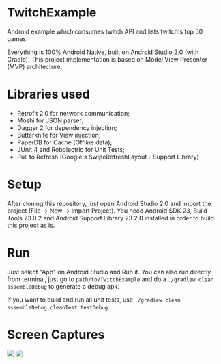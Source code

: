 # TwitchExample
Android example which consumes twitch API and lists twitch's top 50 games.

Everything is 100% Android Native, built on Android Studio 2.0 (with Gradle). 
This project implementation is based on Model View Presenter (MVP) architecture.

# Libraries used 

* Retrofit 2.0 for network communication;
* Moshi for JSON parser;
* Dagger 2 for dependency injection;
* Butterknife for View injection;
* PaperDB for Cache (Offline data);
* JUnit 4 and Robolectric for Unit Tests;
* Pull to Refresh (Google's SwipeRefreshLayout - Support Library)

# Setup #

After cloning this repository, just open Android Studio 2.0 and import the project (File -> New -> Import Project). You need Android SDK 23, Build Tools 23.0.2 and Android Support Library 23.2.0 installed in order to build this project as is.

# Run #

Just select "App" on Android Studio and Run it. You can also run directly from terminal, just go to `path/to/TwitchExample` and do a `./gradlew clean assembleDebug` to generate a debug apk.

If you want to build and run all unit tests, use `./gradlew clean assembleDebug cleanTest testDebug`.

# Screen Captures #

![](https://raw.githubusercontent.com/carlospontual/TwitchExample/master/images/game_list_activity.png)
![](https://raw.githubusercontent.com/carlospontual/TwitchExample/master/images/game_details_activity.png)

